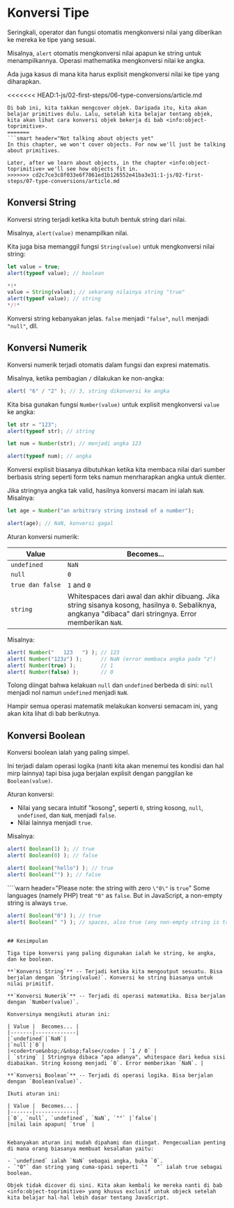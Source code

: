 # Konversi Tipe

Seringkali, operator dan fungsi otomatis mengkonversi nilai yang diberikan ke mereka ke tipe yang sesuai. 

Misalnya, `alert` otomatis mengkonversi nilai apapun ke string untuk menampilkannya. Operasi mathematika mengkonversi nilai ke angka.

Ada juga kasus di mana kita harus explisit mengkonversi nilai ke tipe yang diharapkan.

<<<<<<< HEAD:1-js/02-first-steps/06-type-conversions/article.md
```smart header="Belum bicara objek dulu"
Di bab ini, kita takkan mengcover objek. Daripada itu, kita akan belajar primitives dulu. Lalu, setelah kita belajar tentang objek, kita akan lihat cara konversi objek bekerja di bab <info:object-toprimitive>.
=======
```smart header="Not talking about objects yet"
In this chapter, we won't cover objects. For now we'll just be talking about primitives.

Later, after we learn about objects, in the chapter <info:object-toprimitive> we'll see how objects fit in.
>>>>>>> cd2c7ce3c8f033e6f7861ed1b126552e41ba3e31:1-js/02-first-steps/07-type-conversions/article.md
```

## Konversi String

Konversi string terjadi ketika kita butuh bentuk string dari nilai.

Misalnya, `alert(value)` menampilkan nilai.

Kita juga bisa memanggil fungsi `String(value)` untuk mengkonversi nilai string:

```js run
let value = true;
alert(typeof value); // boolean

*!*
value = String(value); // sekarang nilainya string "true"
alert(typeof value); // string
*/!*
```

Konversi string kebanyakan jelas. `false` menjadi `"false"`, `null` menjadi `"null"`, dll.

## Konversi Numerik

Konversi numerik terjadi otomatis dalam fungsi dan expresi matematis.

Misalnya, ketika pembagian `/` dilakukan ke non-angka:

```js run
alert( "6" / "2" ); // 3, string dikonversi ke angka
```

Kita bisa gunakan fungsi `Number(value)` untuk explisit mengkonversi `value` ke angka:

```js run
let str = "123";
alert(typeof str); // string

let num = Number(str); // menjadi angka 123

alert(typeof num); // angka
```

Konversi explisit biasanya dibutuhkan ketika kita membaca nilai dari sumber berbasis string seperti form teks namun menrharapkan angka untuk dienter.

Jika stringnya angka tak valid, hasilnya konversi macam ini ialah `NaN`. Misalnya:

```js run
let age = Number("an arbitrary string instead of a number");

alert(age); // NaN, konversi gagal
```

Aturan konversi numerik:

| Value |  Becomes... |
|-------|-------------|
|`undefined`|`NaN`|
|`null`|`0`|
|<code>true&nbsp;dan&nbsp;false</code> | `1` and `0` |
| `string` | Whitespaces dari awal dan akhir dibuang. Jika string sisanya kosong, hasilnya `0`. Sebaliknya, angkanya "dibaca" dari stringnya. Error memberikan `NaN`. |

Misalnya:

```js run
alert( Number("   123   ") ); // 123
alert( Number("123z") );      // NaN (error membaca angka pada "z")
alert( Number(true) );        // 1
alert( Number(false) );       // 0
```

Tolong diingat bahwa kelakuan `null` dan `undefined` berbeda di sini: `null` menjadi nol namun `undefined` menjadi `NaN`.

Hampir semua operasi matematik melakukan konversi semacam ini, yang akan kita lihat di bab berikutnya.

## Konversi Boolean

Konversi boolean ialah yang paling simpel.

Ini terjadi dalam operasi logika (nanti kita akan menemui tes kondisi dan hal mirp lainnya) tapi bisa juga berjalan explisit dengan panggilan ke `Boolean(value)`.

Aturan konversi:

- Nilai yang secara intuitif "kosong", seperti `0`, string kosong, `null`, `undefined`, dan `NaN`, menjadi `false`.
- Nilai lainnya menjadi `true`.

Misalnya:

```js run
alert( Boolean(1) ); // true
alert( Boolean(0) ); // false

alert( Boolean("hello") ); // true
alert( Boolean("") ); // false
```

````warn header="Please note: the string with zero `\"0\"` is `true`"
Some languages (namely PHP) treat `"0"` as `false`. But in JavaScript, a non-empty string is always `true`.

```js run
alert( Boolean("0") ); // true
alert( Boolean(" ") ); // spaces, also true (any non-empty string is true)
```
````

## Kesimpulan

Tiga tipe konversi yang paling digunakan ialah ke string, ke angka, dan ke boolean.

**`Konversi String`** -- Terjadi ketika kita mengoutput sesuatu. Bisa berjalan dengan `String(value)`. Konversi ke string biasanya untuk nilai primitif.

**`Konversi Numerik`** -- Terjadi di operasi matematika. Bisa berjalan dengan `Number(value)`.

Konversinya mengikuti aturan ini:

| Value |  Becomes... |
|-------|-------------|
|`undefined`|`NaN`|
|`null`|`0`|
|<code>true&nbsp;/&nbsp;false</code> | `1 / 0` |
| `string` | Stringnya dibaca "apa adanya", whitespace dari kedua sisi diabaikan. String kosong menjadi `0`. Error memberikan `NaN`. |

**`Konversi Boolean`** -- Terjadi di operasi logika. Bisa berjalan dengan `Boolean(value)`.

Ikuti aturan ini:

| Value |  Becomes... |
|-------|-------------|
|`0`, `null`, `undefined`, `NaN`, `""` |`false`|
|nilai lain apapun| `true` |


Kebanyakan aturan ini mudah dipahami dan diingat. Pengecualian penting di mana orang biasanya membuat kesalahan yaitu:

- `undefined` ialah `NaN` sebagai angka, buka `0`.
- `"0"` dan string yang cuma-spasi seperti `"   "` ialah true sebagai boolean.

Objek tidak dicover di sini. Kita akan kembali ke mereka nanti di bab <info:object-toprimitive> yang khusus exclusif untuk objeck setelah kita belajar hal-hal lebih dasar tentang JavaScript.
